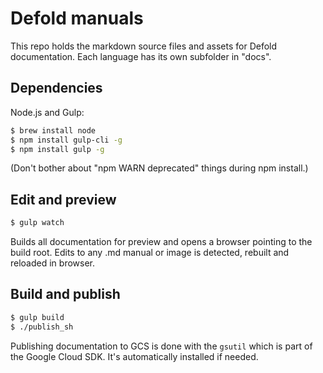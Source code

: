 # Defold manuals

This repo holds the markdown source files and assets for Defold documentation. Each language has its own subfolder in "docs".

## Dependencies

Node.js and Gulp:

```sh
$ brew install node
$ npm install gulp-cli -g
$ npm install gulp -g
```

(Don't bother about "npm WARN deprecated" things during npm install.)

## Edit and preview

```sh
$ gulp watch
```

Builds all documentation for preview and opens a browser pointing to the build root. Edits to any .md manual or image is detected, rebuilt and reloaded in browser.

## Build and publish

```sh
$ gulp build
$ ./publish_sh
```

Publishing documentation to GCS is done with the `gsutil` which is part of the Google Cloud SDK. It's automatically installed if needed.
